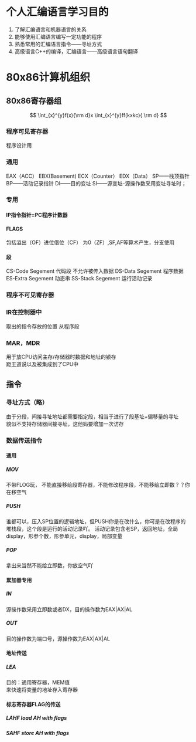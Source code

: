 # 个人汇编语言学习目的
1. 了解汇编语言和机器语言的关系
2. 能够使用汇编语言编写一定功能的程序
3. 熟悉常用的汇编语言指令——寻址方式
4. 高级语言C++的编译，汇编语言——高级语言语句翻译
# 80x86计算机组织
## 80x86寄存器组
$$
\int_{x}^{y}f(x){\rm d}x
\int_{x}^{y}ff(kxkc){ \rm d}
$$
### 程序可见寄存器
程序设计用
### 通用
EAX（ACC）
EBX(Basement)
ECX（Counter）
EDX（Data）
SP——栈顶指针
BP——活动记录指针
DI——目的变址
SI——源变址-源操作数采用变址寻址时； 
### 专用
#### IP指令指针=PC程序计数器
#### FLAGS
包括溢出（OF）进位借位（CF） 为0（ZF）,SF,AF等算术产生，分支使用
#### 段
CS-Code Segement  代码段 不允许被传入数据
DS-Data Segement 程序数据
ES-Extra Segement 动态串
SS-Stack Segement 运行活动记录
### 程序不可见寄存器
### IR在控制器中
取出的指令存放的位置 从程序段
### MAR，MDR 
用于放CPU访问主存/存储器时数据和地址的锁存  
距王道说以及被集成到了CPU中
## 指令
### 寻址方式（略）
由于分段，间接寻址地址都需要指定段，相当于进行了段基址+偏移量的寻址  
貌似不支持存储器间接寻址，这他妈要增加一次访存
### 数据传送指令
#### 通用
##### MOV
不带FLOG玩，
不能直接移给段寄存器，不能修改程序段，不能移给立即数？？你在移空气
##### PUSH
谁都可以，压入SP位置的逻辑地址，但PUSH你是在改什么，你可是在改程序的堆栈段，这个段是运行的活动记录吖。
活动记录包含老SP，返回地址，全局display，形参个数，形参单元，display，局部变量
##### POP
拿出来当然不能给立即数，你放空气吖
#### 累加器专用
##### IN 
源操作数采用立即数或者DX，目的操作数为EAX|AX|AL
##### OUT
目的操作数为端口号，源操作数为EAX|AX|AL
#### 地址传送
##### LEA 
目的：通用寄存器，MEM值  
来快速将变量的地址存入寄存器
#### 标志寄存器FLAG的传送
##### LAHF load AH with flags
##### SAHF store AH with flags